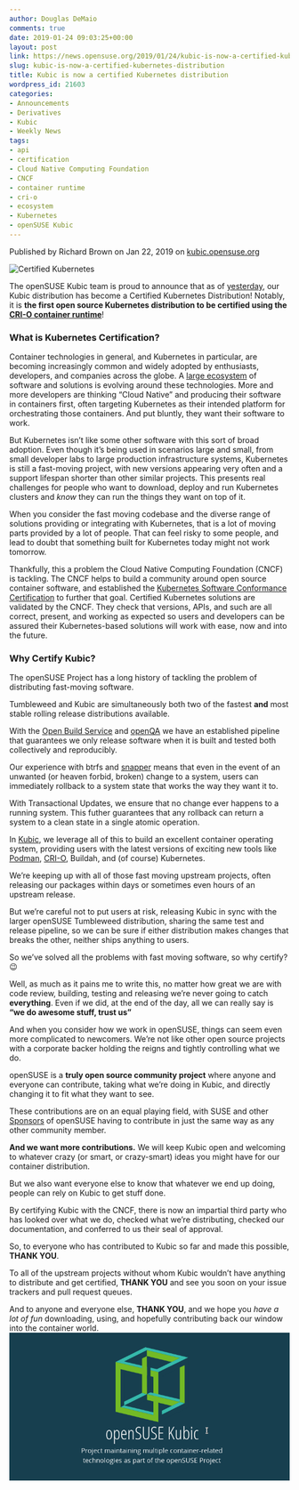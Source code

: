 ```yaml
---
author: Douglas DeMaio
comments: true
date: 2019-01-24 09:03:25+00:00
layout: post
link: https://news.opensuse.org/2019/01/24/kubic-is-now-a-certified-kubernetes-distribution/
slug: kubic-is-now-a-certified-kubernetes-distribution
title: Kubic is now a certified Kubernetes distribution
wordpress_id: 21603
categories:
- Announcements
- Derivatives
- Kubic
- Weekly News
tags:
- api
- certification
- Cloud Native Computing Foundation
- CNCF
- container runtime
- cri-o
- ecosystem
- Kubernetes
- openSUSE Kubic
---
```


Published by Richard Brown on Jan 22, 2019 on [kubic.opensuse.org](https://kubic.opensuse.org)







![Certified Kubernetes](https://kubic.opensuse.org/assets/images/certified-kubernetes-1.13-color.svg)

The openSUSE Kubic team is proud to announce that as of [yesterday](https://github.com/cncf/k8s-conformance/pull/445), our Kubic distribution has become a Certified Kubernetes Distribution! Notably, it is **the first open source Kubernetes distribution to be certified using the [CRI-O container runtime](https://cri-o.io/)**!


### What is Kubernetes Certification?


Container technologies in general, and Kubernetes in particular, are becoming increasingly common and widely adopted by enthusiasts, developers, and companies across the globe. A [large ecosystem](https://landscape.cncf.io/format=landscape) of software and solutions is evolving around these technologies. More and more developers are thinking “Cloud Native” and producing their software in containers first, often targeting Kubernetes as their intended platform for orchestrating those containers. And put bluntly, they want their software to work.

But Kubernetes isn’t like some other software with this sort of broad adoption. Even though it’s being used in scenarios large and small, from small developer labs to large production infrastructure systems, Kubernetes is still a fast-moving project, with new versions appearing very often and a support lifespan shorter than other similar projects. This presents real challenges for people who want to download, deploy and run Kubernetes clusters and _know_ they can run the things they want on top of it.

When you consider the fast moving codebase and the diverse range of solutions providing or integrating with Kubernetes, that is a lot of moving parts provided by a lot of people. That can feel risky to some people, and lead to doubt that something built for Kubernetes today might not work tomorrow.

Thankfully, this a problem the Cloud Native Computing Foundation (CNCF) is tackling. The CNCF helps to build a community around open source container software, and established the [Kubernetes Software Conformance Certification](https://www.cncf.io/certification/software-conformance/) to further that goal. Certified Kubernetes solutions are validated by the CNCF. They check that versions, APIs, and such are all correct, present, and working as expected so users and developers can be assured their Kubernetes-based solutions will work with ease, now and into the future.









<!-- more -->


### Why Certify Kubic?


The openSUSE Project has a long history of tackling the problem of distributing fast-moving software.

Tumbleweed and Kubic are simultaneously both two of the fastest **and** most stable rolling release distributions available.

With the [Open Build Service](https://openbuildservice.org) and [openQA](http://open.qa) we have an established pipeline that guarantees we only release software when it is built and tested both collectively and reproducibly.

Our experience with btrfs and [snapper](http://snapper.io) means that even in the event of an unwanted (or heaven forbid, broken) change to a system, users can immediately rollback to a system state that works the way they want it to.

With Transactional Updates, we ensure that no change ever happens to a running system. This futher guarantees that any rollback can return a system to a clean state in a single atomic operation.

In [Kubic](https://kubic.opensuse.org), we leverage all of this to build an excellent container operating system, providing users with the latest versions of exciting new tools like [Podman](https://kubic.opensuse.org/blog/2018-03-25-podman/), [CRI-O](https://kubic.opensuse.org/blog/2018-09-17-crio-default/), Buildah, and (of course) Kubernetes.

We’re keeping up with all of those fast moving upstream projects, often releasing our packages within days or sometimes even hours of an upstream release.

But we’re careful not to put users at risk, releasing Kubic in sync with the larger openSUSE Tumbleweed distribution, sharing the same test and release pipeline, so we can be sure if either distribution makes changes that breaks the other, neither ships anything to users.

So we’ve solved all the problems with fast moving software, so why certify? 😉

Well, as much as it pains me to write this, no matter how great we are with code review, building, testing and releasing we’re never going to catch **everything**. Even if we did, at the end of the day, all we can really say is **“we do awesome stuff, trust us”**

And when you consider how we work in openSUSE, things can seem even more complicated to newcomers.
We’re not like other open source projects with a corporate backer holding the reigns and tightly controlling what we do.

openSUSE is a **truly open source community project** where anyone and everyone can contribute, taking what we’re doing in Kubic, and directly changing it to fit what they want to see.

These contributions are on an equal playing field, with SUSE and other [Sponsors](https://en.opensuse.org/Sponsors) of openSUSE having to contribute in just the same way as any other community member.

**And we want more contributions.** We will keep Kubic open and welcoming to whatever crazy (or smart, or crazy-smart) ideas you might have for our container distribution.

But we also want everyone else to know that whatever we end up doing, people can rely on Kubic to get stuff done.

By certifying Kubic with the CNCF, there is now an impartial third party who has looked over what we do, checked what we’re distributing, checked our documentation, and conferred to us their seal of approval.

So, to everyone who has contributed to Kubic so far and made this possible, **THANK YOU**.

To all of the upstream projects without whom Kubic wouldn’t have anything to distribute and get certified, **THANK YOU** and see you soon on your issue trackers and pull request queues.

And to anyone and everyone else, **THANK YOU**, and we hope you _have a lot of fun_ downloading, using, and hopefully contributing back our window into the container world.![](/wp-content/uploads/2018/08/kubic-screenshot.png)


